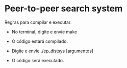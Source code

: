 # Peer-to-peer search system

Regras para compilar e executar:

- No terminal, digite e envie make

- O código estará compilado.

- Digite e envie ./ep_distsys [argumentos]

- O código será executado.
